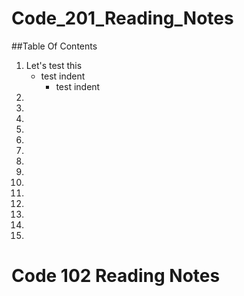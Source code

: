 # Code_201_Reading_Notes

##Table Of Contents

1. Let's test this
   - test indent
        - test indent
2.
3.
4.
5.
6.
7.
8.
9.
10. 
11.
12.
13.
14.
15.


# Code 102 Reading Notes
